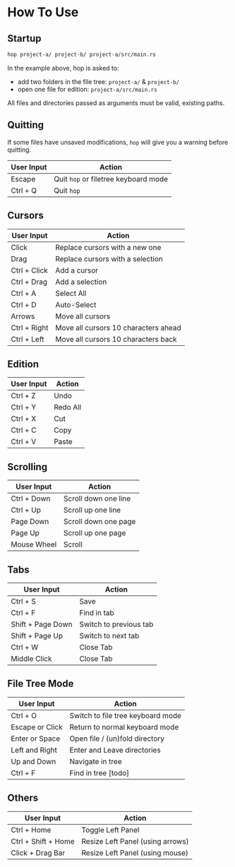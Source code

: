 # How To Use

## Startup

```sh
hop project-a/ project-b/ project-a/src/main.rs
```

In the example above, hop is asked to:
- add two folders in the file tree: `project-a/` & `project-b/`
- open one file for edition: `project-a/src/main.rs`

All files and directories passed as arguments must be valid, existing paths.

## Quitting

If some files have unsaved modifications, `hop` will give you a warning
before quitting.

| User Input           | Action                               |
|----------------------|--------------------------------------|
| Escape               | Quit `hop` or filetree keyboard mode |
| Ctrl + Q             | Quit `hop`                           |

## Cursors

| User Input           | Action                               |
|----------------------|--------------------------------------|
| Click                | Replace cursors with a new one       |
| Drag                 | Replace cursors with a selection     |
| Ctrl + Click         | Add a cursor                         |
| Ctrl + Drag          | Add a selection                      |
| Ctrl + A             | Select All                           |
| Ctrl + D             | Auto-Select                          |
| Arrows               | Move all cursors                     |
| Ctrl + Right         | Move all cursors 10 characters ahead |
| Ctrl + Left          | Move all cursors 10 characters back  |

## Edition

| User Input           | Action                               |
|----------------------|--------------------------------------|
| Ctrl + Z             | Undo                                 |
| Ctrl + Y             | Redo All                             |
| Ctrl + X             | Cut                                  |
| Ctrl + C             | Copy                                 |
| Ctrl + V             | Paste                                |

## Scrolling

| User Input           | Action                               |
|----------------------|--------------------------------------|
| Ctrl + Down          | Scroll down one line                 |
| Ctrl + Up            | Scroll up one line                   |
| Page Down            | Scroll down one page                 |
| Page Up              | Scroll up one page                   |
| Mouse Wheel          | Scroll                               |

## Tabs

| User Input           | Action                               |
|----------------------|--------------------------------------|
| Ctrl + S             | Save                                 |
| Ctrl + F             | Find in tab                          |
| Shift + Page Down    | Switch to previous tab               |
| Shift + Page Up      | Switch to next tab                   |
| Ctrl + W             | Close Tab                            |
| Middle Click         | Close Tab                            |

## File Tree Mode

| User Input           | Action                               |
|----------------------|--------------------------------------|
| Ctrl + O             | Switch to file tree keyboard mode    |
| Escape or Click      | Return to normal keyboard mode       |
| Enter or Space       | Open file / (un)fold directory       |
| Left and Right       | Enter and Leave directories          |
| Up and Down          | Navigate in tree                     |
| Ctrl + F             | Find in tree                  [todo] |

## Others

| User Input           | Action                               |
|----------------------|--------------------------------------|
| Ctrl + Home          | Toggle Left Panel                    |
| Ctrl + Shift + Home  | Resize Left Panel (using arrows)     |
| Click + Drag Bar     | Resize Left Panel (using mouse)      |